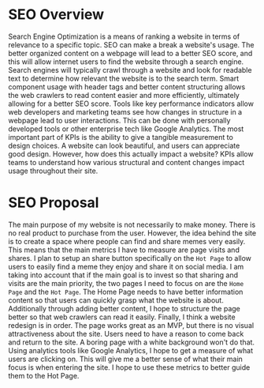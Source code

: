 # SEO Overview
Search Engine Optimization is a means of ranking a website in terms of relevance to a specific topic. SEO can make a break a website's usage. The better organized content on a webpage will lead to a better SEO score, and this will allow internet users to find the website through a search engine. Search engines will typically crawl through a website and look for readable text to determine how relevant the website is to the search term. Smart component usage with header tags and better content structuring allows the web crawlers to read content easier and more efficiently, ultimately allowing for a better SEO score.
Tools like key performance indicators allow web developers and marketing teams see how changes in structure in a webpage lead to user interactions. This can be done with personally developed tools or other enterprise tech like Google Analytics. The most important part of KPIs is the ability to give a tangible measurement to design choices. A website can look beautiful, and users can appreciate good design. However, how does this actually impact a website? KPIs allow teams to understand how various structural and content changes impact usage throughout their site.

# SEO Proposal
The main purpose of my website is not necessarily to make money. There is no real product to purchase from the user. However, the idea behind the site is to create a space where people can find and share memes very easily. This means that the main metrics I have to measure are page visits and shares. I plan to setup an share button specifically on the `Hot Page` to allow users to easily find a meme they enjoy and share it on social media. I am taking into account that if the main goal is to invest so that sharing and visits are the main priority, the two pages I need to focus on are the `Home Page` and the `Hot Page`. The Home Page needs to have better information content so that users can quickly grasp what the website is about. Additionally through adding better content, I hope to structure the page better so that web crawlers can read it easily. Finally, I think a website redesign is in order. The page works great as an MVP, but there is no visual attractiveness about the site. Users need to have a reason to come back and return to the site. A boring page with a white background won't do that.
Using analytics tools like Google Analytics, I hope to get a measure of what users are clicking on. This will give me a better sense of what their main focus is when entering the site. I hope to use these metrics to better guide them to the Hot Page.